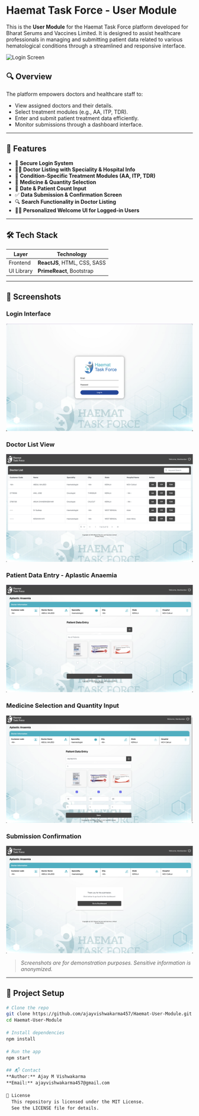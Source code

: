 # Haemat Task Force - User Module

This is the **User Module** for the Haemat Task Force platform developed for Bharat Serums and Vaccines Limited. It is designed to assist healthcare professionals in managing and submitting patient data related to various hematological conditions through a streamlined and responsive interface.

![Login Screen](./assets/screenshots/1.png)

## 🔍 Overview

The platform empowers doctors and healthcare staff to:
- View assigned doctors and their details.
- Select treatment modules (e.g., AA, ITP, TDR).
- Enter and submit patient treatment data efficiently.
- Monitor submissions through a dashboard interface.

---

## 🚀 Features

- 🔐 **Secure Login System**
- 🧑‍⚕️ **Doctor Listing with Speciality & Hospital Info**
- 📄 **Condition-Specific Treatment Modules (AA, ITP, TDR)**
- 💊 **Medicine & Quantity Selection**
- 📅 **Date & Patient Count Input**
- ✅ **Data Submission & Confirmation Screen**
- 🔍 **Search Functionality in Doctor Listing**
- 🧑‍💼 **Personalized Welcome UI for Logged-in Users**

---

## 🛠 Tech Stack

| Layer      | Technology                  |
|------------|------------------------------|
| Frontend   | **ReactJS**, HTML, CSS, SASS |
| UI Library | **PrimeReact**, Bootstrap    |

---

## 📸 Screenshots

### Login Interface
![Login](./screenshot/1.png)

### Doctor List View
![Doctor List](./screenshot/2.png)

### Patient Data Entry - Aplastic Anaemia
![Data Entry](./screenshot/3.png)

### Medicine Selection and Quantity Input
![Medicine Form](./screenshot/4.png)

### Submission Confirmation
![Submission](./screenshot/5.png)

> _Screenshots are for demonstration purposes. Sensitive information is anonymized._

---

## 📁 Project Setup

```bash
# Clone the repo
git clone https://github.com/ajayvishwakarma457/Haemat-User-Module.git
cd Haemat-User-Module

# Install dependencies
npm install

# Run the app
npm start

## 📬 Contact
**Author:** Ajay M Vishwakarma  
**Email:** ajayvishwakarma457@gmail.com

📄 License
  This repository is licensed under the MIT License.
  See the LICENSE file for details.
